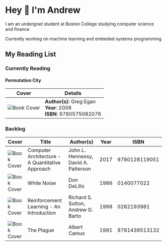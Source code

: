# Hey 👋 I'm Andrew

I am an undergrad student at Boston College studying computer science and finance

Currently working on machine learning and embeded systems programming

## My Reading List

### Currently Reading

#### Permutation City

| Cover | Details |
| ----- | ------- |
| ![Book Cover](https://covers.openlibrary.org/b/isbn/9780575082076-M.jpg) | **Author(s)**: Greg Egan<br>**Year**: 2008<br>**ISBN**: 9780575082076 |

### Backlog

| Cover | Title | Author(s) | Year | ISBN |
| ----- | ----- | --------- | ---- | ---- |
| ![Book Cover](https://covers.openlibrary.org/b/isbn/9780128119051-S.jpg) | Computer Architecture - A Quantitative Approach | John L. Hennessy, David A. Patterson | 2017 | 9780128119051 |
| ![Book Cover](https://covers.openlibrary.org/b/isbn/0140077022-S.jpg) | White Noise | Don DeLillo | 1986 | 0140077022 |
| ![Book Cover](https://covers.openlibrary.org/b/isbn/0262193981-S.jpg) | Reinforcement Learning - An Introduction | Richard S. Sutton, Andrew G. Barto | 1998 | 0262193981 |
| ![Book Cover](https://covers.openlibrary.org/b/isbn/9781439513132-S.jpg) | The Plague | Albert Camus | 1991 | 9781439513132 |
